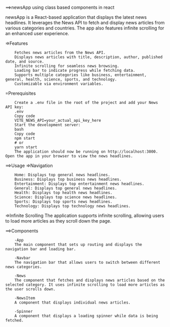 ==>newsApp using class based components in react

newsApp is a React-based application that displays the latest news headlines. It leverages the News API to fetch and display news articles from various categories and countries. The app also features infinite scrolling for an enhanced user experience.

=>Features

        Fetches news articles from the News API.
        Displays news articles with title, description, author, published date, and source.
        Infinite scrolling for seamless news browsing.
        Loading bar to indicate progress while fetching data.
        Supports multiple categories like business, entertainment, general, health, science, sports, and technology.
        Customizable via environment variables.

=Prerequisites

        Create a .env file in the root of the project and add your News API key:
        .env
        Copy code
        VITE_NEWS_API=your_actual_api_key_here
        Start the development server:
        bash
        Copy code
        npm start
        # or
        yarn start
        The application should now be running on http://localhost:3000.
    Open the app in your browser to view the news headlines.

==>Usage
=>Navigation

        Home: Displays top general news headlines.
        Business: Displays top business news headlines.
        Entertainment: Displays top entertainment news headlines.
        General: Displays top general news headlines.
        Health: Displays top health news headlines.
        Science: Displays top science news headlines.
        Sports: Displays top sports news headlines.
        Technology: Displays top technology news headlines.

=>Infinite Scrolling
The application supports infinite scrolling, allowing users to load more articles as they scroll down the page.

==>Components

        -App
        The main component that sets up routing and displays the navigation bar and loading bar.

        -Navbar
        The navigation bar that allows users to switch between different news categories.

        -News
        The component that fetches and displays news articles based on the selected category. It uses infinite scrolling to load more articles as the user scrolls down.

        -NewsItem
        A component that displays individual news articles.

        -Spinner
        A component that displays a loading spinner while data is being fetched.
